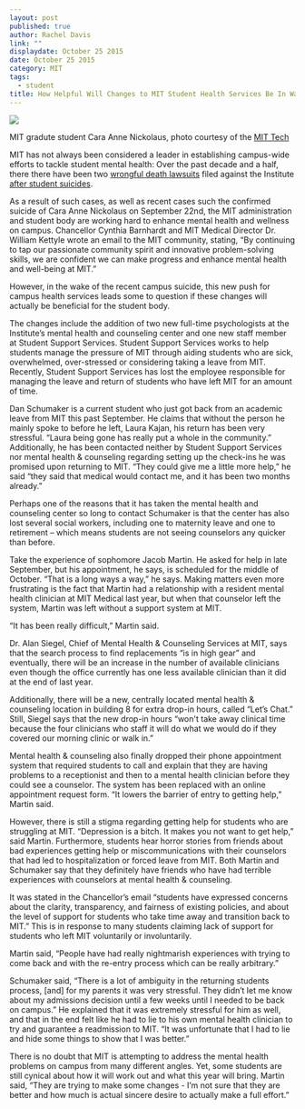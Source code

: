 ```yaml
---
layout: post
published: true
author: Rachel Davis
link: ""
displaydate: October 25 2015
date: October 25 2015
category: MIT
tags: 
  - student
title: How Helpful Will Changes to MIT Student Health Services Be In Wake of Recent Graduate Student Suicide
---
```





![](http://tech.mit.edu/V135/N23/graphics/thumb-lg-nickolaus.jpg)

MIT gradute student Cara Anne Nickolaus, photo courtesy of the [MIT Tech](http://tech.mit.edu/V135/N23/nickolaus.html)

MIT has not always been considered a leader in establishing campus-wide efforts to tackle student mental health: Over the past decade and a half, there there have been two [wrongful death lawsuits](http://tech.mit.edu/V125/N30/shin71405.html) filed against the Institute [after student suicides](http://tech.mit.edu/V135/N1/lawsuit.html).

As a result of such cases, as well as recent cases such the confirmed suicide of Cara Anne Nickolaus on September 22nd, the MIT administration and student body are working hard to enhance mental health and wellness on campus. Chancellor Cynthia Barnhardt and MIT Medical Director Dr. William Kettyle wrote an email to the MIT community, stating, “By continuing to tap our passionate community spirit and innovative problem-solving skills, we are confident we can make progress and enhance mental health and well-being at MIT.”

However, in the wake of the recent campus suicide, this new push for campus health services leads some to question if these changes will actually be beneficial for the student body. 

The changes include the addition of two new full-time psychologists at the Institute’s mental health and counseling center and one new staff member at Student Support Services. Student Support Services works to help students manage the pressure of MIT through aiding students who are sick, overwhelmed, over-stressed or considering taking a leave from MIT. Recently, Student Support Services has lost the employee responsible for managing the leave and return of students who have left MIT for an amount of time.

Dan Schumaker is a current student who just got back from an academic leave from MIT this past September. He claims that without the person he mainly spoke to before he left, Laura Kajan, his return has been very stressful. “Laura being gone has really put a whole in the community.” Additionally, he has been contacted neither by Student Support Services nor mental health & counseling regarding setting up the check-ins he was promised upon returning to MIT. “They could give me a little more help,” he said “they said that medical would contact me, and it has been two months already.”

Perhaps one of the reasons that it has taken the mental health and counseling center so long to contact Schumaker is that the center has also lost several social workers, including one to maternity leave and one to retirement – which means students are not seeing counselors any quicker than before.

Take the experience of sophomore Jacob Martin. He asked for help in late September, but his appointment, he says, is scheduled for the middle of October. “That is a long ways a way,” he says. Making matters even more frustrating is the fact that Martin had a relationship with a resident mental health clinician at MIT Medical last year, but when that counselor left the system, Martin was left without a support system at MIT.

“It has been really difficult,” Martin said.

Dr. Alan Siegel, Chief of Mental Health & Counseling Services at MIT, says that the search process to find replacements  “is in high gear” and eventually, there will be an increase in the number of available clinicians even though the office currently has one less available clinician than it did at the end of last year.

Additionally, there will be a new, centrally located mental health & counseling location in building 8 for extra drop-in hours, called “Let’s Chat.” Still, Siegel says that the new drop-in hours “won't take away clinical time because the four clinicians who staff it will do what we would do if they covered our morning clinic or walk in.”

Mental health & counseling also finally dropped their phone appointment system that required students to call and explain that they are having problems to a receptionist and then to a mental health clinician before they could see a counselor. The system has been replaced with an online appointment request form. “It lowers the barrier of entry to getting help,” Martin said.

However, there is still a stigma regarding getting help for students who are struggling at MIT. “Depression is a bitch. It makes you not want to get help,” said Martin. Furthermore, students hear horror stories from friends about bad experiences getting help or miscommunications with their counselors that had led to hospitalization or forced leave from MIT. Both Martin and Schumaker say that they definitely have friends who have had terrible experiences with counselors at mental health & counseling.

It was stated in the Chancellor’s email “students have expressed concerns about the clarity, transparency, and fairness of existing policies, and about the level of support for students who take time away and transition back to MIT.” This is in response to many students claiming lack of support for students who left MIT voluntarily or involuntarily.

Martin said, “People have had really nightmarish experiences with trying to come back and with the re-entry process which can be really arbitrary.” 

Schumaker said, “There is a lot of ambiguity in the returning students process, [and] for my parents it was very stressful. They didn’t let me know about my admissions decision until a few weeks until I needed to be back on campus.” He explained that it was extremely stressful for him as well, and that in the end felt like he had to lie to his own mental health clinician to try and guarantee a readmission to MIT. “It was unfortunate that I had to lie and hide some things to show that I was better.”

There is no doubt that MIT is attempting to address the mental health problems on campus from many different angles. Yet, some students are still cynical about how it will work out and what this year will bring. Martin said, “They are trying to make some changes - I’m not sure that they are better and how much is actual sincere desire to actually make a full effort.”
